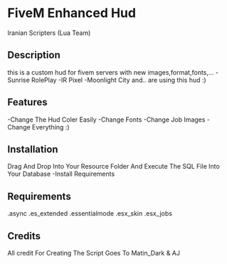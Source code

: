 # FiveM Enhanced Hud
Iranian Scripters (Lua Team)

## Description
this is a custom hud for fivem servers with new images,format,fonts,...
-Sunrise RolePlay
-IR Pixel
-Moonlight City
and.. are using this hud :)
## Features
-Change The Hud Coler Easily
-Change Fonts
-Change Job Images
-Change Everything :)
## Installation
Drag And Drop Into Your Resource Folder And Execute The SQL File Into Your Database
-Install Requirements
## Requirements
.async
.es_extended
.essentialmode
.esx_skin
.esx_jobs
## Credits
All credit For Creating The Script Goes To Matin_Dark & AJ
